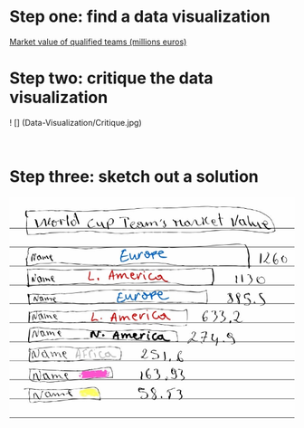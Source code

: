 # Step one: find a data visualization
[Market value of qualified teams (millions euros)](https://www.statista.com/topics/9211/2022-fifa-world-cup/#topicOverview)

# Step two: critique the data visualization
! [] (Data-Visualization/Critique.jpg)

<img scr= "https://github.com/Hershel1706/Data-Visualization/blob/main/Critique_1.jpg">
<img scr= "https://github.com/Hershel1706/Data-Visualization/blob/main/Critique_2.jpg">

# Step three: sketch out a solution
<img src= "https://github.com/Hershel1706/Data-Visualization/blob/main/Re-Design%20Sketch.jpg">

<div class="flourish-embed flourish-hierarchy" data-src="visualisation/11807497"><script src="https://public.flourish.studio/resources/embed.js"></script></div>
